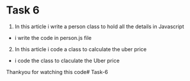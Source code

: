 
# Task 6

1. In this article i write a person class to hold all the details in Javascript
- i write the code in person.js file


2. In this article i code a class to calculate the uber price
- i code the class to claculate the Uber price

Thankyou for watching this code#   T a s k - 6  
 